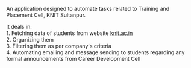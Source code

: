 An application designed to automate tasks related to Training and Placement Cell, KNIT Sultanpur. 

It deals in:</br>
      1. Fetching data of students from website <a href = "http://knit.ac.in/">knit.ac.in </a></br>
      2. Organizing them </br>
      3. Filtering them as per company's criteria </br>
      4. Automating emailing and message sending to students regarding any formal announcements from Career Development Cell  </br>      
